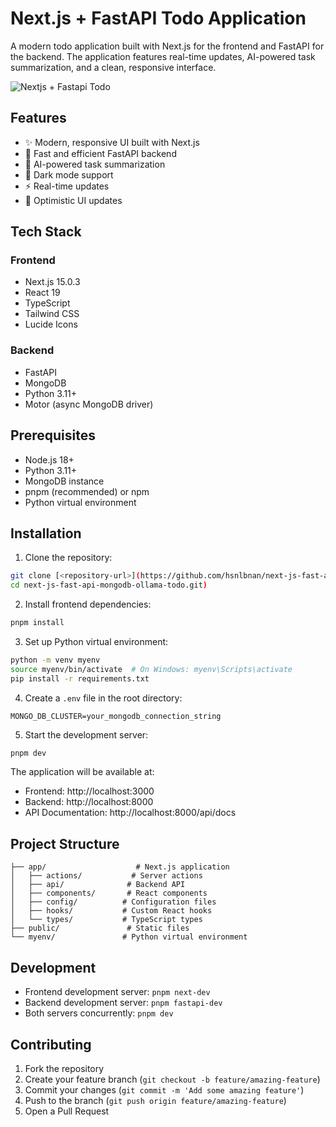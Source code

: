# Next.js + FastAPI Todo Application

A modern todo application built with Next.js for the frontend and FastAPI for the backend. The application features real-time updates, AI-powered task summarization, and a clean, responsive interface.

![Nextjs + Fastapi Todo](https://github.com/user-attachments/assets/1e8475c7-665a-49fb-8901-fe2b3bae8f54)

## Features

- ✨ Modern, responsive UI built with Next.js
- 🚀 Fast and efficient FastAPI backend
- 🤖 AI-powered task summarization
- 🎨 Dark mode support
- ⚡ Real-time updates
- 🔄 Optimistic UI updates

## Tech Stack

### Frontend
- Next.js 15.0.3
- React 19
- TypeScript
- Tailwind CSS
- Lucide Icons

### Backend
- FastAPI
- MongoDB
- Python 3.11+
- Motor (async MongoDB driver)

## Prerequisites

- Node.js 18+ 
- Python 3.11+
- MongoDB instance
- pnpm (recommended) or npm
- Python virtual environment

## Installation

1. Clone the repository:

```bash
git clone [<repository-url>](https://github.com/hsnlbnan/next-js-fast-api-mongodb-ollama-todo.git)
cd next-js-fast-api-mongodb-ollama-todo.git)
```

2. Install frontend dependencies:
```bash
pnpm install
```

3. Set up Python virtual environment:
```bash
python -m venv myenv
source myenv/bin/activate  # On Windows: myenv\Scripts\activate
pip install -r requirements.txt
```

4. Create a `.env` file in the root directory:
```env
MONGO_DB_CLUSTER=your_mongodb_connection_string
```

5. Start the development server:
```bash
pnpm dev
```

The application will be available at:
- Frontend: http://localhost:3000
- Backend: http://localhost:8000
- API Documentation: http://localhost:8000/api/docs

## Project Structure

```
├── app/                    # Next.js application
│   ├── actions/           # Server actions
│   ├── api/              # Backend API
│   ├── components/       # React components
│   ├── config/          # Configuration files
│   ├── hooks/           # Custom React hooks
│   └── types/           # TypeScript types
├── public/               # Static files
└── myenv/               # Python virtual environment
```

## Development

- Frontend development server: `pnpm next-dev`
- Backend development server: `pnpm fastapi-dev`
- Both servers concurrently: `pnpm dev`

## Contributing

1. Fork the repository
2. Create your feature branch (`git checkout -b feature/amazing-feature`)
3. Commit your changes (`git commit -m 'Add some amazing feature'`)
4. Push to the branch (`git push origin feature/amazing-feature`)
5. Open a Pull Request
